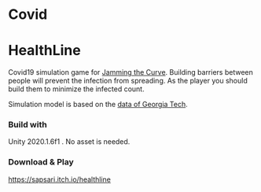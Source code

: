 # Covid

# HealthLine
Covid19 simulation game for [Jamming the Curve](https://itch.io/jam/jamming-the-curve). Building barriers between people will prevent the infection from spreading. As the player you should build them to minimize the infected count.

Simulation model is based on the [data  of Georgia Tech](https://github.com/GT-DILAC/unityengine).

### Build with
Unity 2020.1.6f1 . No asset is needed.

### Download & Play
https://sapsari.itch.io/healthline
